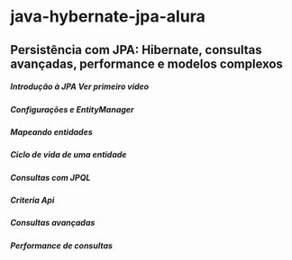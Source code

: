 # java-hybernate-jpa-alura
## Persistência com JPA: Hibernate, consultas avançadas, performance e modelos complexos
##### Introdução à JPA Ver primeiro vídeo
##### Configurações e EntityManager
##### Mapeando entidades
##### Ciclo de vida de uma entidade
##### Consultas com JPQL
##### Criteria Api
##### Consultas avançadas
##### Performance de consultas
